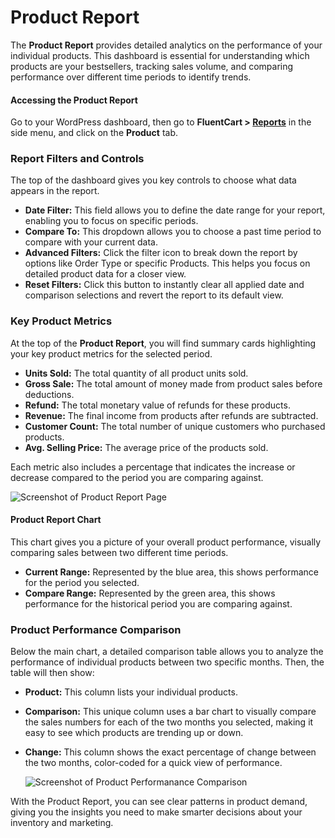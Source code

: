 # Product Report

The **Product Report** provides detailed analytics on the performance of your individual products. This dashboard is essential for understanding which products are your bestsellers, tracking sales volume, and comparing performance over different time periods to identify trends.

#### Accessing the Product Report

Go to your WordPress dashboard, then go to **FluentCart > [Reports](/guide/reporting-analytics/reports-dashboard-overview.md)** in the side menu, and click on the **Product** tab.

### Report Filters and Controls

The top of the dashboard gives you key controls to choose what data appears in the report.

* **Date Filter:** This field allows you to define the date range for your report, enabling you to focus on specific periods.
* **Compare To:** This dropdown allows you to choose a past time period to compare with your current data.
* **Advanced Filters:** Click the filter icon to break down the report by options like Order Type or specific Products. This helps you focus on detailed product data for a closer view.
* **Reset Filters:** Click this button to instantly clear all applied date and comparison selections and revert the report to its default view.

### Key Product Metrics

At the top of the **Product Report**, you will find summary cards highlighting your key product metrics for the selected period.

* **Units Sold:** The total quantity of all product units sold.
* **Gross Sale:** The total amount of money made from product sales before deductions.
* **Refund:** The total monetary value of refunds for these products.
* **Revenue:** The final income from products after refunds are subtracted.
* **Customer Count:** The total number of unique customers who purchased products.
* **Avg. Selling Price:** The average price of the products sold.

Each metric also includes a percentage that indicates the increase or decrease compared to the period you are comparing against.

   ![Screenshot of Product Report Page](/images/reporting-analytics/product/product-report.png)

#### Product Report Chart

This chart gives you a picture of your overall product performance, visually comparing sales between two different time periods.

* **Current Range:** Represented by the blue area, this shows performance for the period you selected.
* **Compare Range:** Represented by the green area, this shows performance for the historical period you are comparing against.

### Product Performance Comparison

Below the main chart, a detailed comparison table allows you to analyze the performance of individual products between two specific months. Then, the table will then show:

* **Product:** This column lists your individual products.
* **Comparison:** This unique column uses a bar chart to visually compare the sales numbers for each of the two months you selected, making it easy to see which products are trending up or down.
* **Change:** This column shows the exact percentage of change between the two months, color-coded for a quick view of performance.

   ![Screenshot of Product Performanance Comparison](/images/reporting-analytics/product/product-performanance.png)

With the Product Report, you can see clear patterns in product demand, giving you the insights you need to make smarter decisions about your inventory and marketing.